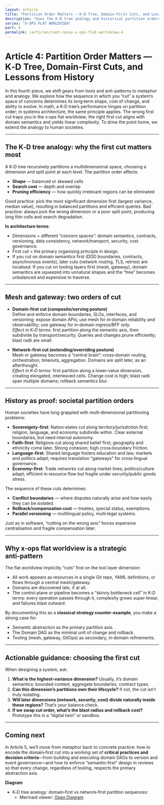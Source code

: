 ```yaml
---
layout: article
title: "Partition Order Matters — K‑D Tree, Domain-First Cuts, and Lessons from History"
description: "Uses the K‑D tree analogy and historical partition orders to show why domain-first cuts produce linear complexity while network/tool-first cuts create fragility."
series: "X-OPS FLAT WORLDVIEW"
part: 4
permalink: /articles/root-cause-x-ops-flat-worldview-4
---
```


# Article 4: Partition Order Matters — K‑D Tree, Domain-First Cuts, and Lessons from History

In this fourth piece, we shift gears from tools and anti-patterns to metaphor and analogy. We explore how the sequence in which you “cut” a system’s space of concerns determines its long‑term shape, cost of change, and ability to evolve. In math, a K‑D tree’s performance hinges on partition order; in systems architecture, the same principle applies. The wrong first cut traps you in the x‑ops flat worldview; the right first cut aligns with domain semantics and yields linear complexity. To drive the point home, we extend the analogy to human societies.

***

## The K‑D tree analogy: why the first cut matters most

A K‑D tree recursively partitions a multidimensional space, choosing a dimension and split point at each level. The partition order affects:

- **Shape** — balanced or skewed cells
- **Search cost** — depth and overlap
- **Pruning efficiency** — how quickly irrelevant regions can be eliminated

Good practice: pick the most significant dimension first (largest variance, median value), resulting in balanced partitions and efficient queries. Bad practice: always pick the wrong dimension or a poor split point, producing long thin cells and search degradation.

**In architecture terms**:
- Dimensions = different “concern spaces”: domain semantics, contracts, versioning, data consistency, network/transport, security, cost governance.
- First cut = the primary organising principle in design.
- If you cut on domain semantics first (DDD boundaries, contracts, asynchronous events), later cuts (network routing, TLS, retries) are localised. If you cut on tooling layers first (mesh, gateway), domain semantics are squeezed into unnatural shapes and the “tree” becomes unbalanced and expensive to traverse.

***

## Mesh and gateway: two orders of cut

- **Domain‑first cut (composite/serving posture)**  
  Define and enforce domain boundaries, SLOs, interfaces, and versioning; expose domain APIs; use mesh for in‑domain reliability and observability; use gateway for in‑domain ingress/BFF only.  
  *Effect in K‑D terms*: first partition along the semantic axis, then subdivide by transport/security. Queries and changes prune efficiently; blast radii are small.

- **Network‑first cut (extending/overriding posture)**  
  Mesh or gateway becomes a “central brain”: cross‑domain routing, orchestration, timeouts, aggregation. Domains are split later, as an afterthought.  
  *Effect in K‑D terms*: first partition along a lower‑value dimension, creating elongated, interleaved cells. Change cost is high; blast radii span multiple domains; rollback semantics blur.

***

## History as proof: societal partition orders

Human societies have long grappled with multi‑dimensional partitioning problems:

- **Sovereignty‑first**: Nation‑states cut along territory/jurisdiction first; religion, language, and economy subdivide within. Clear external boundaries, but need internal autonomy.
- **Faith‑first**: Religions cut along shared belief first; geography and ethnicity come later. Strong cohesion; high cross‑boundary friction.
- **Language‑first**: Shared language fosters education and law; markets and politics adapt; requires translation “gateways” for cross‑lingual governance.
- **Economy‑first**: Trade networks cut along market lines; politics/culture adapt; efficient in resource flow but fragile under security/public goods stress.

The sequence of these cuts determines:
- **Conflict boundaries** — where disputes naturally arise and how easily they can be isolated.
- **Rollback/compensation cost** — treaties, special status, exemptions.
- **Parallel versioning** — multilingual policy, multi‑legal systems.

Just as in software, “cutting on the wrong axis” forces expensive centralisation and fragile compensation later.

***

## Why x‑ops flat worldview is a strategic anti‑pattern

The flat worldview implicitly “cuts” first on the tool layer dimension:
- All work appears as resources in a single Git repo, YAML definitions, or flows through a central mesh/gateway.
- Domains are discovered late, if at all.
- The control plane or pipeline becomes a “skinny bottleneck cell” in K‑D terms: every operation passes through it, complexity grows super‑linear, and failures blast outward.

By documenting this as a **classical strategy counter‑example**, you make a strong case for:
- Semantic abstraction as the primary partition axis.
- The Domain DAG as the minimal unit of change and rollback.
- Tooling (mesh, gateway, GitOps) as secondary, in‑domain refinements.

***

## Actionable guidance: choosing the first cut

When designing a system, ask:

1. **What is the highest‑variance dimension?** Usually, it’s domain semantics: bounded context, aggregate boundaries, contract types.
2. **Can this dimension’s partitions own their lifecycle?** If not, the cut isn’t truly isolating.
3. **Will later dimensions (network, security, cost) divide naturally inside these regions?** That’s your balance check.
4. **If we swap cut order, what’s the blast radius and rollback cost?** Prototype this in a “digital twin” or sandbox.

***

## Coming next

In Article 5, we’ll move from metaphor back to concrete practice: how to encode the domain‑first cut into a working set of **critical practices and decision criteria**—from building and executing domain DAGs to version and event governance—and how to enforce “semantic‑first” design in reviews so that every change, regardless of tooling, respects the primary abstraction axis.

**Diagram**

- K‑D tree analogy: domain‑first vs network‑first partition sequences:
  - Mermaid viewer: [Open Diagram](../mmd-render.html?mmd=diagrams/kd-tree-domain-first-vs-network-first.mmd&back=../articles.html)


